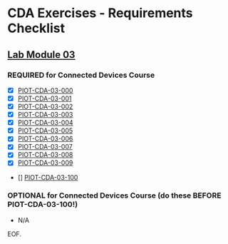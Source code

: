 # CDA Exercises - Requirements Checklist

## [Lab Module 03](https://github.com/orgs/programming-the-iot/projects/1#column-10488379)

### REQUIRED for Connected Devices Course

- [x] [PIOT-CDA-03-000](https://github.com/programming-the-iot/book-exercise-tasks/issues/14)
- [x] [PIOT-CDA-03-001](https://github.com/programming-the-iot/book-exercise-tasks/issues/57)
- [x] [PIOT-CDA-03-002](https://github.com/programming-the-iot/book-exercise-tasks/issues/54)
- [x] [PIOT-CDA-03-003](https://github.com/programming-the-iot/book-exercise-tasks/issues/53)
- [x] [PIOT-CDA-03-004](https://github.com/programming-the-iot/book-exercise-tasks/issues/55)
- [x] [PIOT-CDA-03-005](https://github.com/programming-the-iot/book-exercise-tasks/issues/56)
- [x] [PIOT-CDA-03-006](https://github.com/programming-the-iot/book-exercise-tasks/issues/51)
- [x] [PIOT-CDA-03-007](https://github.com/programming-the-iot/book-exercise-tasks/issues/60)
- [x] [PIOT-CDA-03-008](https://github.com/programming-the-iot/book-exercise-tasks/issues/1)
- [x] [PIOT-CDA-03-009](https://github.com/programming-the-iot/book-exercise-tasks/issues/58)
- [] [PIOT-CDA-03-100](https://github.com/programming-the-iot/book-exercise-tasks/issues/8)

### OPTIONAL for Connected Devices Course (do these BEFORE PIOT-CDA-03-100!)

- N/A

EOF.
